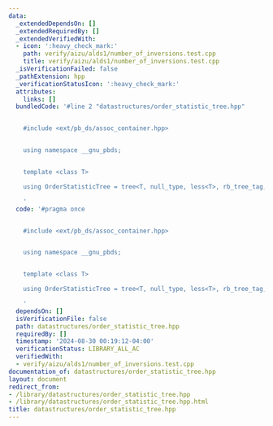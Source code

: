 ```yaml
---
data:
  _extendedDependsOn: []
  _extendedRequiredBy: []
  _extendedVerifiedWith:
  - icon: ':heavy_check_mark:'
    path: verify/aizu/alds1/number_of_inversions.test.cpp
    title: verify/aizu/alds1/number_of_inversions.test.cpp
  _isVerificationFailed: false
  _pathExtension: hpp
  _verificationStatusIcon: ':heavy_check_mark:'
  attributes:
    links: []
  bundledCode: '#line 2 "datastructures/order_statistic_tree.hpp"


    #include <ext/pb_ds/assoc_container.hpp>


    using namespace __gnu_pbds;


    template <class T>

    using OrderStatisticTree = tree<T, null_type, less<T>, rb_tree_tag, tree_order_statistics_node_update>;

    '
  code: '#pragma once


    #include <ext/pb_ds/assoc_container.hpp>


    using namespace __gnu_pbds;


    template <class T>

    using OrderStatisticTree = tree<T, null_type, less<T>, rb_tree_tag, tree_order_statistics_node_update>;

    '
  dependsOn: []
  isVerificationFile: false
  path: datastructures/order_statistic_tree.hpp
  requiredBy: []
  timestamp: '2024-08-30 00:19:12-04:00'
  verificationStatus: LIBRARY_ALL_AC
  verifiedWith:
  - verify/aizu/alds1/number_of_inversions.test.cpp
documentation_of: datastructures/order_statistic_tree.hpp
layout: document
redirect_from:
- /library/datastructures/order_statistic_tree.hpp
- /library/datastructures/order_statistic_tree.hpp.html
title: datastructures/order_statistic_tree.hpp
---
```

